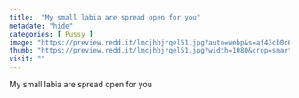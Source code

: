 ```yaml
---
title:  "My small labia are spread open for you"
metadate: "hide"
categories: [ Pussy ]
image: "https://preview.redd.it/lmcjhbjrqel51.jpg?auto=webp&s=af43cb0d6147136ee67edce87a85bb6fa4789561"
thumb: "https://preview.redd.it/lmcjhbjrqel51.jpg?width=1080&crop=smart&auto=webp&s=80af6b9423cd428c68d8d311195e25f6414fe382"
visit: ""
---
```

My small labia are spread open for you
